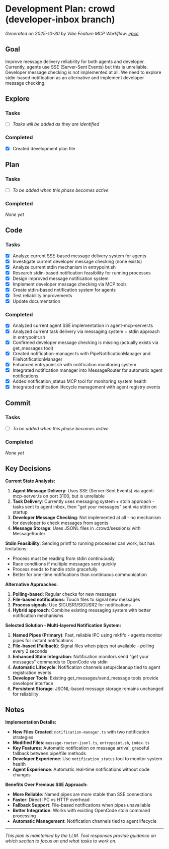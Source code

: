 # Development Plan: crowd (developer-inbox branch)

_Generated on 2025-10-30 by Vibe Feature MCP_
_Workflow: [epcc](https://mrsimpson.github.io/responsible-vibe-mcp/workflows/epcc)_

## Goal

Improve message delivery reliability for both agents and developer. Currently, agents use SSE (Server-Sent Events) but this is unreliable. Developer message checking is not implemented at all. We need to explore stdin-based notification as an alternative and implement developer message checking.

## Explore

### Tasks

- [ ] _Tasks will be added as they are identified_

### Completed

- [x] Created development plan file

## Plan

### Tasks

- [ ] _To be added when this phase becomes active_

### Completed

_None yet_

## Code

### Tasks

- [x] Analyze current SSE-based message delivery system for agents
- [x] Investigate current developer message checking (none exists)
- [x] Analyze current stdin mechanism in entrypoint.sh
- [x] Research stdin-based notification feasibility for running processes
- [x] Design improved message notification system
- [x] Implement developer message checking via MCP tools
- [x] Create stdin-based notification system for agents
- [x] Test reliability improvements
- [x] Update documentation

### Completed

- [x] Analyzed current agent SSE implementation in agent-mcp-server.ts
- [x] Analyzed current task delivery via messaging system + stdin approach in entrypoint.sh
- [x] Confirmed developer message checking is missing (actually exists via get_messages tool)
- [x] Created notification-manager.ts with PipeNotificationManager and FileNotificationManager
- [x] Enhanced entrypoint.sh with notification monitoring system
- [x] Integrated notification manager into MessageRouter for automatic agent notifications
- [x] Added notification_status MCP tool for monitoring system health
- [x] Integrated notification lifecycle management with agent registry events

## Commit

### Tasks

- [ ] _To be added when this phase becomes active_

### Completed

_None yet_

## Key Decisions

**Current State Analysis:**

1. **Agent Message Delivery**: Uses SSE (Server-Sent Events) via agent-mcp-server.ts on port 3100, but is unreliable
2. **Task Delivery**: Currently uses messaging system + stdin approach - tasks sent to agent inbox, then "get your messages" sent via stdin on startup
3. **Developer Message Checking**: Not implemented at all - no mechanism for developer to check messages from agents
4. **Message Storage**: Uses JSONL files in .crowd/sessions/ with MessageRouter

**Stdin Feasibility**: Sending printf to running processes can work, but has limitations:

- Process must be reading from stdin continuously
- Race conditions if multiple messages sent quickly
- Process needs to handle stdin gracefully
- Better for one-time notifications than continuous communication

**Alternative Approaches:**

1. **Polling-based**: Regular checks for new messages
2. **File-based notifications**: Touch files to signal new messages
3. **Process signals**: Use SIGUSR1/SIGUSR2 for notifications
4. **Hybrid approach**: Combine existing messaging system with better notification mechanisms

**Selected Solution - Multi-layered Notification System:**

1. **Named Pipes (Primary)**: Fast, reliable IPC using mkfifo - agents monitor pipes for instant notifications
2. **File-based (Fallback)**: Signal files when pipes not available - polling every 2 seconds
3. **Enhanced Stdin Integration**: Notification monitors send "get your messages" commands to OpenCode via stdin
4. **Automatic Lifecycle**: Notification channels setup/cleanup tied to agent registration events
5. **Developer Tools**: Existing get_messages/send_message tools provide developer interface
6. **Persistent Storage**: JSONL-based message storage remains unchanged for reliability

## Notes

**Implementation Details:**

- **New Files Created**: `notification-manager.ts` with two notification strategies
- **Modified Files**: `message-router-jsonl.ts`, `entrypoint.sh`, `index.ts`
- **Key Features**: Automatic notification on message arrival, graceful fallback between pipe/file methods
- **Developer Experience**: Use `notification_status` tool to monitor system health
- **Agent Experience**: Automatic real-time notifications without code changes

**Benefits Over Previous SSE Approach:**

- **More Reliable**: Named pipes are more stable than SSE connections
- **Faster**: Direct IPC vs HTTP overhead
- **Fallback Support**: File-based notifications when pipes unavailable
- **Better Integration**: Works with existing OpenCode stdin command processing
- **Automatic Management**: Notification channels tied to agent lifecycle

---

_This plan is maintained by the LLM. Tool responses provide guidance on which section to focus on and what tasks to work on._
